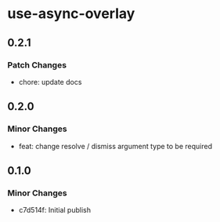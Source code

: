 # use-async-overlay

## 0.2.1

### Patch Changes

- chore: update docs

## 0.2.0

### Minor Changes

- feat: change resolve / dismiss argument type to be required

## 0.1.0

### Minor Changes

- c7d514f: Initial publish
